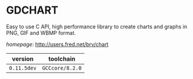 # GDCHART

Easy to use C API, high performance library to create charts  and graphs in PNG, GIF and WBMP format.

*homepage*: <http://users.fred.net/brv/chart>

version | toolchain
--------|----------
``0.11.5dev`` | ``GCCcore/8.2.0``
